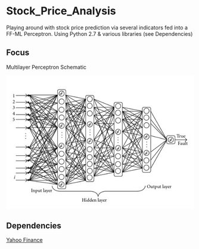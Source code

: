 # Stock_Price_Analysis
Playing around with stock price prediction via several indicators fed into a FF-ML Perceptron. Using Python 2.7 & various libraries (see Dependencies)

## Focus

Multilayer Perceptron Schematic

![Alt text](https://github.com/bfaure/Stock_Price_Analysis/blob/master/resources/mlp.jpg)

## Dependencies

[Yahoo Finance](https://pypi.python.org/pypi/yahoo-finance)
